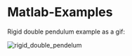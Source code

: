# Matlab-Examples
Rigid double pendulum example as a gif:

![rigid_double_pendelum](https://github.com/user-attachments/assets/58d923f3-3b39-484c-9e2e-394b23149c89)
